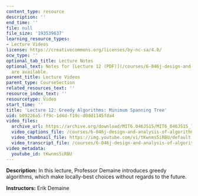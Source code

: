 ```yaml
---
content_type: resource
description: ''
end_time: ''
file: null
file_size: '193539637'
learning_resource_types:
- Lecture Videos
license: https://creativecommons.org/licenses/by-nc-sa/4.0/
ocw_type: ''
optional_tab_title: Lecture Notes
optional_text: Notes for [Lecture 12 (PDF)](/courses/6-046j-design-and-analysis-of-algorithms-spring-2015/resources/mit6_046js15_lec12)
  are available.
parent_title: Lecture Videos
parent_type: CourseSection
related_resources_text: ''
resource_index_text: ''
resourcetype: Video
start_time: ''
title: 'Lecture 12: Greedy Algorithms: Minimum Spanning Tree'
uid: b09226a5-ff9c-1d4d-f19c-d0dd1145fda4
video_files:
  archive_url: https://archive.org/download/MIT6.046JS15/MIT6_046JS15_lec12_300k.mp4
  video_captions_file: /courses/6-046j-design-and-analysis-of-algorithms-spring-2015/864729115a5e546188f5d5d2b86c3fa6_tKwnms5iRBU.vtt
  video_thumbnail_file: https://img.youtube.com/vi/tKwnms5iRBU/default.jpg
  video_transcript_file: /courses/6-046j-design-and-analysis-of-algorithms-spring-2015/e93a2f17d5995c3544b4d9522b7b41a7_tKwnms5iRBU.pdf
video_metadata:
  youtube_id: tKwnms5iRBU
---
```


**Description:** In this lecture, Professor Demaine introduces greedy algorithms, which make locally-best choices without regards to the future.

**Instructors:** Erik Demaine

